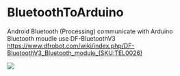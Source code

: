 # BluetoothToArduino
Android Bluetooth (Processing) communicate with Arduino  
Bluetooth moudle use DF-BluetoothV3  
https://www.dfrobot.com/wiki/index.php/DF-BluetoothV3_Bluetooth_module_(SKU:TEL0026)  
  
<img src="https://github.com/shinn716/BluetoothToArduino/blob/master/ezgif.com-optimize.gif" /></a>
